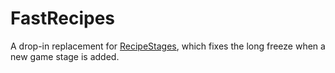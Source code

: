 # FastRecipes
A drop-in replacement for [RecipeStages](https://github.com/jaredlll08/RecipeStages), which fixes the long freeze when a new game stage is added.
